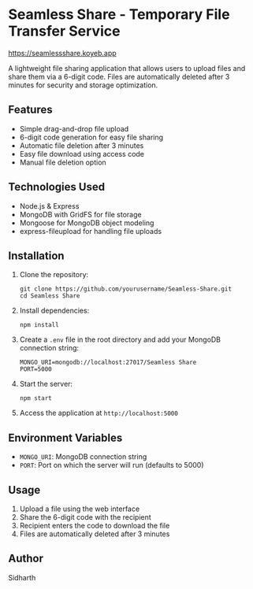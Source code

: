 # Seamless Share - Temporary File Transfer Service
https://seamlessshare.koyeb.app

A lightweight file sharing application that allows users to upload files and share them via a 6-digit code. Files are automatically deleted after 3 minutes for security and storage optimization.

## Features

- Simple drag-and-drop file upload
- 6-digit code generation for easy file sharing
- Automatic file deletion after 3 minutes
- Easy file download using access code
- Manual file deletion option

## Technologies Used

- Node.js & Express
- MongoDB with GridFS for file storage
- Mongoose for MongoDB object modeling
- express-fileupload for handling file uploads

## Installation

1. Clone the repository:
   ```
   git clone https://github.com/yourusername/Seamless-Share.git
   cd Seamless Share
   ```

2. Install dependencies:
   ```
   npm install
   ```

3. Create a `.env` file in the root directory and add your MongoDB connection string:
   ```
   MONGO_URI=mongodb://localhost:27017/Seamless Share
   PORT=5000
   ```

4. Start the server:
   ```
   npm start
   ```

5. Access the application at `http://localhost:5000`

## Environment Variables

- `MONGO_URI`: MongoDB connection string
- `PORT`: Port on which the server will run (defaults to 5000)

## Usage

1. Upload a file using the web interface
2. Share the 6-digit code with the recipient
3. Recipient enters the code to download the file
4. Files are automatically deleted after 3 minutes


## Author

Sidharth
